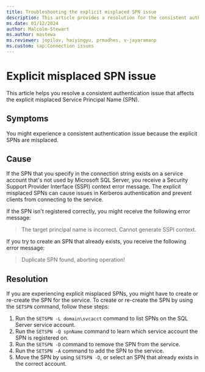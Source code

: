 ```yaml
---
title: Troubleshooting the explicit misplaced SPN issue 
description: This article provides a resolution for the consistent authentication issue of explicit SPN being misplaced.  
ms.date: 01/12/2024
author: Malcolm-Stewart
ms.author: mastewa
ms.reviewer: jopilov, haiyingyu, prmadhes, v-jayaramanp
ms.custom: sap:Connection issues
---
```


# Explicit misplaced SPN issue

This article helps you resolve a consistent authentication issue that affects the explicit misplaced Service Principal Name (SPN).

## Symptoms

You might experience a consistent authentication issue because the explicit SPNs are misplaced.

## Cause

If the SPN that you specify in the connection string exists on a service account that's not used by Microsoft SQL Server, you receive a Security Support Provider Interface (SSPI) context error message. The explicit misplaced SPNs can cause issues in Kerberos authentication and prevent clients from connecting to the service.

If the SPN isn't registered correctly, you might receive the following error message:

> The target principal name is incorrect. Cannot generate SSPI context.

If you try to create an SPN that already exists, you receive the following error message:

> Duplicate SPN found, aborting operation!

## Resolution

If you are experiencing explicit misplaced SPNs, you might have to create or re-create the SPN for the service. To create or re-create the SPN by using the `SETSPN` command, follow these steps:

1. Run the `SETSPN -L domain\svcacct` command to list SPNs on the SQL Server service account.
1. Run the `SETSPN -Q spnName` command to learn which service account the SPN is registered on.
1. Run the `SETSPN -D` command to remove the SPN from the service.
1. Run the `SETSPN -A` command to add the SPN to the service.
1. Move the SPN by using `SETSPN -D`, or select an SPN that already exists in the correct account.
